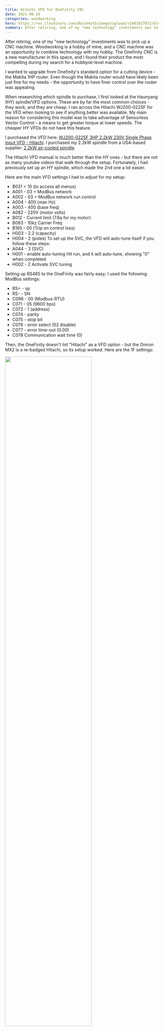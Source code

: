 ```yaml
---
title: Hitachi VFD for OneFinity CNC
date: 2021-08-24
categories: woodworking
hero: https://res.cloudinary.com/dbzsk4ytb/image/upload/v1661027872/blog-images/Hitachi/onefinity-hitachi_a7plb8.png
summary: After retiring, one of my "new technology" investments was to pick up a CNC machine. Woodworking is a hobby of mine, and a CNC machine was an opportunity to combine technology with my hobby. The Onefinity CNC is a new manufacturer in this space
---
```


After retiring, one of my "new technology" investments was to pick up a CNC machine. Woodworking is a hobby of mine, and a CNC machine was an opportunity to combine technology with my hobby. The Onefinity CNC is a new manufacturer in this space, and I found their product the most compelling during my search for a hobbyist-level machine.

I wanted to upgrade from Onefinity's standard option for a cutting device - the Makita 1HP router. Even though the Makita router would have likely been just fine for my needs - the opportunity to have finer control over the router was appealing.

When researching which spindle to purchase, I first looked at the Haunyang (HY) spindle/VFD options. These are by far the most common choices - they work, and they are cheap. I ran across the Hitachi WJ200-022SF for the VFD when looking to see if anything better was available. My main reason for considering this model was to take advantage of Sensorless Vector Control - a means to get greater torque at lower speeds. The cheaper HY VFDs do not have this feature.

I purchased the VFD here: [WJ200-022SF 3HP 2.2kW 230V Single Phase Input VFD - Hitachi](https://www.driveswarehouse.com/wj200-022sf). I purchased my 2.2kW spindle from a USA-based supplier: [2.2kW air-cooled spindle](https://www.automationtechnologiesinc.com/products-page/cnc-spindles/2200w-3hp-air-cooled-cnc-milling-spindle).

The Hitachi VFD manual is much better than the HY ones - but there are not as many youtube videos that walk through the setup. Fortunately, I had previously set up an HY spindle, which made the 2nd one a lot easier.

Here are the main VFD settings I had to adjust for my setup:

- B031 = 10 (to access all menus)
- A001 - 03 = ModBus network
- A002 - 03 = ModBus network run control
- A004 - 400 (max Hz)
- A003 - 400 (base freq)
- A082 - 220V (motor volts)
- B012 - Current limit (7.6a for my motor)
- B083 - 10kz Carrier Freq
- B165 - 00 (Trip on control loss)
- H003 - 2.2 (capacity)
- H004 - 2 (poles)
  To set up the SVC, the VFD will auto-tune itself if you follow these steps:
- A044 - 3 (SVC)
- H001 - enable auto-tuning
  Hit run, and it will auto-tune, showing "0" when completed
- H002 - 2 Activate SVC tuning

Setting up RS485 to the OneFinity was fairly easy; I used the following:
ModBus settings:

- RS+ - sp
- RS- - SN
- C096 - 00 (Modbus-RTU)
- C071 - 05 (9600 bps)
- C072 - 1 (address)
- C074 - parity
- C075 - stop bit
- C076 - error select (02 disable)
- C077 - error time-out (0.00)
- C078 Communication wait time (0)

Then, the OneFinity doesn't list "Hitachi" as a VFD option - but the Omron MX2 is a re-badged Hitachi, so its setup worked. Here are the 1F settings:

<img class="center" src="https://res.cloudinary.com/dbzsk4ytb/image/upload/v1631986618/blog-images/Hitachi/tool_config.png" width="75%" />
<img class="center" src="https://res.cloudinary.com/dbzsk4ytb/image/upload/v1631986632/blog-images/Hitachi/modbus_config_o.png" width="75%" />
<img class="center" src="https://res.cloudinary.com/dbzsk4ytb/image/upload/v1631986645/blog-images/Hitachi/active_modbus_program.png" width="75%" />
<img class="center" src="https://res.cloudinary.com/dbzsk4ytb/image/upload/v1631986674/blog-images/Hitachi/modbus_communication.png" width="75%" />

Here are a few pictures of the VFD wiring:
<img class="center" src="https://res.cloudinary.com/dbzsk4ytb/image/upload/v1631986412/blog-images/Hitachi/_MG_3559.jpg" width="75%" />
<img class="center" src="https://res.cloudinary.com/dbzsk4ytb/image/upload/v1631986412/blog-images/Hitachi/_MG_3560.jpg" width="75%" />
